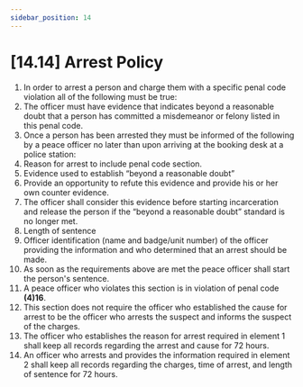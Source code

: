 ```yaml
---
sidebar_position: 14
---
```

# [14.14] Arrest Policy

1. In order to arrest a person and charge them with a specific penal code violation all of the following must be true:
2. The officer must have evidence that indicates beyond a reasonable doubt that a person has committed a misdemeanor or felony listed in this penal code.
3. Once a person has been arrested they must be informed of the following by a peace officer no later than upon arriving at the booking desk at a police station:
4. Reason for arrest to include penal code section.
5. Evidence used to establish “beyond a reasonable doubt”
6. Provide an opportunity to refute this evidence and provide his or her own counter evidence.
7. The officer shall consider this evidence before starting incarceration and release the person if the “beyond a reasonable doubt” standard is no longer met.
8. Length of sentence
9. Officer identification (name and badge/unit number) of the officer providing the information and who determined that an arrest should be made.
10. As soon as the requirements above are met the peace officer shall start the person's sentence.
11. A peace officer who violates this section is in violation of penal code **(4)16**.
12. This section does not require the officer who established the cause for arrest to be the officer who arrests the suspect and informs the suspect of the charges.
13. The officer who establishes the reason for arrest required in element 1 shall keep all records regarding the arrest and cause for 72 hours.
14. An officer who arrests and provides the information required in element 2 shall keep all records regarding the charges, time of arrest, and length of sentence for 72 hours.

